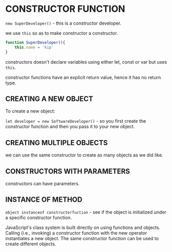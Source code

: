 # CONSTRUCTOR FUNCTION

`new SuperDeveloper()` - this is a constructor developer.

we use `this` so as to make constructor a constructor.

```javascript
function SuperDeveloper(){
    this.name = 'kip'
}
```

constructors doesn't declare variables using either let, const or var but uses `this`.

constructor functions have an explicit return value, hence it has no return type.

## CREATING A NEW OBJECT

To create a new object:

`let developer = new SoftwareDeveloper()` - so you first create the constructor function and then you pass it to your new object.

## CREATING MULTIPLE  OBJECTS

we can use the same constructor to create as many objects as we did like.

## CONSTRUCTORS WITH PARAMETERS

constructors can have parameters.

## INSTANCE OF METHOD

`object instanceof constructorfuction` - see if the object is initialized under  a specific constructor function.

JavaScript's class system is built directly on using functions and objects. Calling (i.e., invoking) a constructor function with the new operator instantiates a new object. The same constructor function can be used to create different objects.
